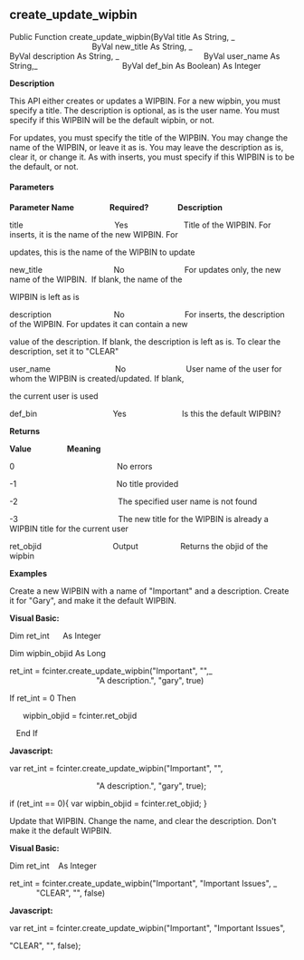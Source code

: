 create_update_wipbin
----------------------

Public Function create_update_wipbin(ByVal title As String, _
                                     ByVal new_title As String, _
                                     ByVal description As String, _
                                     ByVal user_name As String,_
                                     ByVal def_bin As Boolean) As Integer

**Description**

This API either creates or updates a WIPBIN. For a new wipbin, you must specify a title. The description is optional, as is the user name. You must specify if this WIPBIN will be the default wipbin, or not.

For updates, you must specify the title of the WIPBIN. You may change the name of the WIPBIN, or leave it as is. You may leave the description as is, clear it, or change it. As with inserts, you must specify if this WIPBIN is to be the default, or not.

#### Parameters
**Parameter Name**                **Required?**             **Description**

title                                         Yes                         Title of the WIPBIN. For inserts, it is the name of the new WIPBIN. For 

updates, this is the name of the WIPBIN to update

new_title                                No                           For updates only, the new name of the WIPBIN.  If blank, the name of the

WIPBIN is left as is

description                            No                           For inserts, the description of the WIPBIN. For updates it can contain a new

value of the description. If blank, the description is left as is. To clear the description, set it to "CLEAR"

user_name                             No                           User name of the user for whom the WIPBIN is created/updated. If blank,

the current user is used

def_bin                                  Yes                         Is this the default WIPBIN?

**Returns**

**Value**                **Meaning**

0                                              No errors

-1                                             No title provided

-2                                             The specified user name is not found

-3                                             The new title for the WIPBIN is already a WIPBIN title for the current user

ret_objid                                Output                   Returns the objid of the wipbin

**Examples**

 Create a new WIPBIN with a name of "Important" and a description. Create it for "Gary", and make it the default WIPBIN.

**Visual Basic:**

Dim ret_int      As Integer

Dim wipbin_objid As Long

ret_int = fcinter.create_update_wipbin("Important", "",_
                                       "A description.", "gary", true)

 If ret_int = 0 Then

      wipbin_objid = fcinter.ret_objid

   End If

**Javascript:**

var ret_int = fcinter.create_update_wipbin("Important", "",

                                       "A description.", "gary", true);

 if (ret_int == 0){ var wipbin_objid = fcinter.ret_objid; }

 Update that WIPBIN. Change the name, and clear the description. Don't make it the default WIPBIN.

**Visual Basic:**

Dim ret_int    As Integer

ret_int = fcinter.create_update_wipbin("Important", "Important Issues", _
            "CLEAR", "", false)

**Javascript:**

var ret_int = fcinter.create_update_wipbin("Important", "Important Issues",

"CLEAR", "", false);